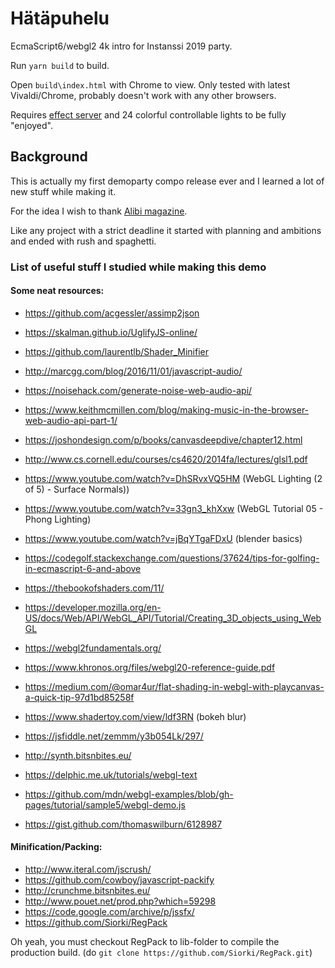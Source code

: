 # Hätäpuhelu

EcmaScript6/webgl2 4k intro for Instanssi 2019 party.

Run `yarn build` to build.

Open `build\index.html` with Chrome to view. Only tested with latest Vivaldi/Chrome, probably doesn't work with any other browsers.

Requires [effect server](https://github.com/Instanssi/effectserver) and 24 colorful controllable lights to be fully "enjoyed".

## Background

This is actually my first demoparty compo release ever and I learned a lot of new stuff while making it.

For the idea I wish to thank [Alibi magazine](https://alibi.fi/tilaajapalvelut/).

Like any project with a strict deadline it started with planning and ambitions and ended with rush and spaghetti.

### List of useful stuff I studied while making this demo

#### Some neat resources:

* https://github.com/acgessler/assimp2json
* https://skalman.github.io/UglifyJS-online/
* https://github.com/laurentlb/Shader_Minifier
* http://marcgg.com/blog/2016/11/01/javascript-audio/
* https://noisehack.com/generate-noise-web-audio-api/
* https://www.keithmcmillen.com/blog/making-music-in-the-browser-web-audio-api-part-1/
* https://joshondesign.com/p/books/canvasdeepdive/chapter12.html
* http://www.cs.cornell.edu/courses/cs4620/2014fa/lectures/glsl1.pdf
* https://www.youtube.com/watch?v=DhSRvxVQ5HM (WebGL Lighting (2 of 5) - Surface Normals))
* https://www.youtube.com/watch?v=33gn3_khXxw (WebGL Tutorial 05 - Phong Lighting)
* https://www.youtube.com/watch?v=jBqYTgaFDxU (blender basics)
* https://codegolf.stackexchange.com/questions/37624/tips-for-golfing-in-ecmascript-6-and-above
* https://thebookofshaders.com/11/
* https://developer.mozilla.org/en-US/docs/Web/API/WebGL_API/Tutorial/Creating_3D_objects_using_WebGL
* https://webgl2fundamentals.org/
* https://www.khronos.org/files/webgl20-reference-guide.pdf

* https://medium.com/@omar4ur/flat-shading-in-webgl-with-playcanvas-a-quick-tip-97d1bd85258f
* https://www.shadertoy.com/view/ldf3RN (bokeh blur)
* https://jsfiddle.net/zemmm/y3b054Lk/297/
* http://synth.bitsnbites.eu/
* https://delphic.me.uk/tutorials/webgl-text
* https://github.com/mdn/webgl-examples/blob/gh-pages/tutorial/sample5/webgl-demo.js
* https://gist.github.com/thomaswilburn/6128987

#### Minification/Packing:

* http://www.iteral.com/jscrush/
* https://github.com/cowboy/javascript-packify
* http://crunchme.bitsnbites.eu/
* http://www.pouet.net/prod.php?which=59298
* https://code.google.com/archive/p/jssfx/
* https://github.com/Siorki/RegPack

Oh yeah, you must checkout RegPack to lib-folder to compile the production build. (do `git clone https://github.com/Siorki/RegPack.git`)

